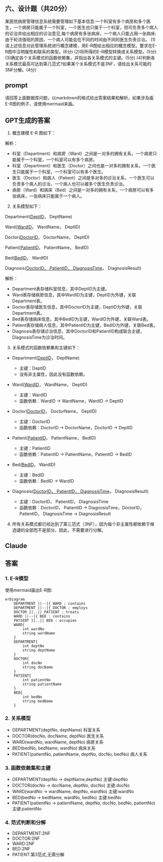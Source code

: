 ## 六、设计题（共20分）

某医院病房管理信息系统需要管理如下基本信息:一个科室有多个病房和多个医生，一个病房只能属于一个科室，一个医生也只属于一个科室，但可负责多个病人的诊治并给出相应的诊治意见;每个病房有多张病床，一个病人只能占用一张病床;由于轮流值班的原因，一个病人可能会在不同的时间由不同的医生负责诊治。
(1)请上述信息对此管理系统进行概念建模，用E-R图给出相应的概念模型。要求在E-R图中注明属性和联系的类型。(6分)
(2)将所得的E-R模型转换成关系模型。(5分)
(3)确定各个关系模式的函数依赖集，并指出各关系模式的主键。(5分)
(4)判断各关系模式最高可达到第几范式?如果某个关系模式不是3NF，请给出关系可能的3NF分解。(4分)

## prompt

请回答上面数据库问题，以markdown的格式给出答案结果和解析，如果涉及画E-R图的例子，请使用mermaid来画。



## GPT生成的答案

1. 概念建模 E-R 图如下：



解析：
- 科室（Department）和病房（Ward）之间是一对多的拥有关系，一个病房只能属于一个科室，一个科室可以有多个病房。
- 科室（Department）和医生（Doctor）之间也是一对多的拥有关系，一个医生只能属于一个科室，一个科室可以有多个医生。
- 医生（Doctor）和病人（Patient）之间是多对多的诊治关系，一个医生可以负责多个病人的诊治，一个病人也可以被多个医生负责诊治。
- 病房（Ward）和病床（Bed）之间是一对多的拥有关系，一个病房可以有多张病床，一张病床只能属于一个病人。

2. 关系模型如下：

Department(<u>DeptID</u>， DeptName)

Ward(<u>WardID</u>， WardName， DeptID)

Doctor(<u>DoctorID</u>， DoctorName， DeptID)

Patient(<u>PatientID</u>， PatientName， BedID)

Bed(<u>BedID</u>， WardID)

Diagnosis(<u>DoctorID， PatientID， DiagnosisTime</u>， DiagnosisResult)

解析：
- Department表存储科室信息，其中DeptID为主键。
- Ward表存储病房信息，其中WardID为主键，DeptID为外键，关联Department表。
- Doctor表存储医生信息，其中DoctorID为主键，DeptID为外键，关联Department表。
- Bed表存储病床信息，其中BedID为主键，WardID为外键，关联Ward表。
- Patient表存储病人信息，其中PatientID为主键，BedID为外键，关联Bed表。
- Diagnosis表存储诊治信息，其中DoctorID和PatientID构成联合主键，DiagnosisTime为诊治时间。

3. 关系模式的函数依赖集和主键如下：

- Department(<u>DeptID</u>， DeptName)
  - 主键：DeptID
  - 没有非主属性，因此没有函数依赖。

- Ward(<u>WardID</u>， WardName， DeptID)
  - 主键：WardID
  - 函数依赖：WardID → WardName，WardID → DeptID

- Doctor(<u>DoctorID</u>， DoctorName， DeptID)
  - 主键：DoctorID
  - 函数依赖：DoctorID → DoctorName，DoctorID → DeptID

- Patient(<u>PatientID</u>， PatientName， BedID)
  - 主键：PatientID
  - 函数依赖：PatientID → PatientName，PatientID → BedID

- Bed(<u>BedID</u>， WardID)
  - 主键：BedID
  - 函数依赖：BedID → WardID

- Diagnosis(<u>DoctorID， PatientID， DiagnosisTime</u>， DiagnosisResult)
  - 主键：DoctorID， PatientID， DiagnosisTime
  - 函数依赖：DoctorID， PatientID → DiagnosisTime，DoctorID， PatientID， DiagnosisTime → DiagnosisResult

4. 所有关系模式都已经达到了第三范式（3NF），因为每个非主属性都依赖于候选键的全部而不是部分。因此，不需要进行分解。



## Claude

## 答案 
### 1. E-R模型  
使用mermaid画出E-R图:
```mermaid
erDiagram
    DEPARTMENT ||--|{ WARD : contains 
    DEPARTMENT ||--|{ DOCTOR : employs 
    DOCTOR }|..|| PATIENT : treats 
    WARD ||--|{ BED : contains 
    PATIENT }|..|| BED : occupies 
    WARD{
        int wardNo
        string wardName
    }
    DEPARTMENT{
        int deptNo
        string deptName
    }
    DOCTOR{
        int docNo
        string docName
    }
    PATIENT{
        int patientNo
        string patientName
    }
    BED{
        int bedNo
        string bedName
    }
```

### 2. 关系模型
- DEPARTMENT(deptNo, deptName) 科室关系
- DOCTOR(docNo, docName, deptNo) 医生关系  
- WARD(wardNo, wardName, deptNo) 病房关系
- BED(bedNo, bedName, wardNo) 病床关系
- PATIENT(patientNo, patientName, deptNo, docNo, bedNo) 病人关系  

### 3. 函数依赖集和主键  
- DEPARTMENT(deptNo → deptName,deptNo) 主键:deptNo  
- DOCTOR(docNo → docName, deptNo, docNo) 主键:docNo
- WARD(wardNo → wardName, deptNo, wardNo) 主键:wardNo
- BED(bedNo → bedName, wardNo, bedNo) 主键:bedNo
- PATIENT(patientNo → patientName, deptNo, docNo, bedNo, patientNo) 主键:patientNo  

### 4. 范式判断和分解
- DEPARTMENT:2NF  
- DOCTOR:2NF  
- WARD:2NF
- BED:2NF  
- PATIENT:第3范式,无需分解